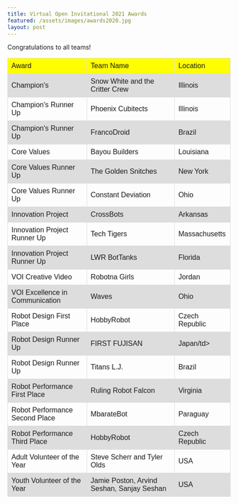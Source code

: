 ```yaml
---
title: Virtual Open Invitational 2021 Awards
featured: /assets/images/awards2020.jpg
layout: post
---
```


<p>Congratulations to all teams!</p>

<style>
  table {
    font-family: arial, sans-serif;
    border-collapse: collapse;
    width: 100%;
  }

  td,
  th {
    border: 1px solid #dddddd;
    text-align: left;
    padding: 8px;
  }

  tr:nth-child(even) {
    background-color: #dddddd;
  }
</style>
<table>
  <tr style="background-color: yellow;">
    <td>Award</td>
    <td>Team Name</td>
    <td>Location</td>
  </tr>
  <tr>
    <td>Champion's</td>
    <td>Snow White and the Critter Crew</td>
    <td>Illinois</td>
  </tr>
  <tr>
    <td>Champion's Runner Up</td>
    <td>Phoenix Cubitects</td>
    <td>Illinois</td>
  </tr>
  <tr>
    <td>Champion's Runner Up</td>
    <td>FrancoDroid</td>
    <td>Brazil</td>
  </tr>
  <tr>
    <td>Core Values</td>
    <td>Bayou Builders</td>
    <td>Louisiana</td>
  </tr>
  <tr>
    <td>Core Values Runner Up</td>
    <td>The Golden Snitches</td>
    <td>New York</td>
  </tr>
  <tr>
    <td>Core Values Runner Up</td>
    <td>Constant Deviation</td>
    <td>Ohio</td>
  </tr>
  <tr>
    <td>Innovation Project</td>
    <td>CrossBots</td>
    <td>Arkansas</td>
  </tr>
  <tr>
    <td>Innovation Project Runner Up</td>
    <td>Tech Tigers</td>
    <td>Massachusetts</td>
  </tr>
  <tr>
    <td>Innovation Project Runner Up</td>
    <td>LWR BotTanks</td>
    <td>Florida</td>
  </tr>
  <tr>
    <td>VOI Creative Video</td>
    <td>Robotna Girls</td>
    <td>Jordan</td>
  </tr>
  <tr>
    <td>VOI Excellence in Communication</td>
    <td>Waves</td>
    <td>Ohio</td>
  </tr>
  <tr>
    <td>Robot Design First Place</td>
    <td>HobbyRobot</td>
    <td>Czech Republic</td>
  </tr>
  <tr>
    <td>Robot Design Runner Up</td>
    <td>FIRST FUJISAN</td>
    <td>Japan/td>
  </tr>
  <tr>
    <td>Robot Design Runner Up</td>
    <td>Titans L.J.</td>
    <td>Brazil</td>
  </tr>

  <tr>
    <td>Robot Performance First Place</td>
    <td>Ruling Robot Falcon</td>
    <td>Virginia</td>
  </tr>
  <tr>
    <td>Robot Performance Second Place</td>
    <td>MbarateBot</td>
    <td>Paraguay</td>
  </tr>
  <tr>
    <td>Robot Performance Third Place</td>
    <td>HobbyRobot</td>
    <td>Czech Republic</td>
  </tr>
  <tr>
    <td>Adult Volunteer of the Year</td>
    <td>Steve Scherr and Tyler Olds</td>
    <td>USA</td>
  </tr>
  <tr>
    <td>Youth Volunteer of the Year</td>
    <td>Jamie Poston, Arvind Seshan, Sanjay Seshan</td>
    <td>USA</td>
  </tr>


</table>

